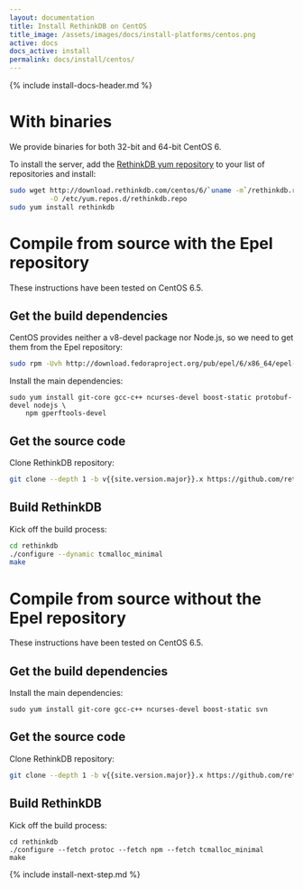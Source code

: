 ```yaml
---
layout: documentation
title: Install RethinkDB on CentOS
title_image: /assets/images/docs/install-platforms/centos.png
active: docs
docs_active: install
permalink: docs/install/centos/
---
```

{% include install-docs-header.md %}

# With binaries #

We provide binaries for both 32-bit and 64-bit CentOS 6.

To install the server, add the [RethinkDB yum repository](http://download.rethinkdb.com/centos) to your list of repositories and install:

```bash
sudo wget http://download.rethinkdb.com/centos/6/`uname -m`/rethinkdb.repo \
          -O /etc/yum.repos.d/rethinkdb.repo
sudo yum install rethinkdb
```
# Compile from source with the Epel repository #

These instructions have been tested on CentOS 6.5.

## Get the build dependencies ##

CentOS provides neither a v8-devel package nor Node.js, so we need to get them
from the Epel repository:


```bash
sudo rpm -Uvh http://download.fedoraproject.org/pub/epel/6/x86_64/epel-release-6-8.noarch.rpm
```

Install the main dependencies:

```
sudo yum install git-core gcc-c++ ncurses-devel boost-static protobuf-devel nodejs \
    npm gperftools-devel
```

## Get the source code ##
Clone RethinkDB repository:

```bash
git clone --depth 1 -b v{{site.version.major}}.x https://github.com/rethinkdb/rethinkdb.git
```

## Build RethinkDB ##

Kick off the build process:

```bash
cd rethinkdb
./configure --dynamic tcmalloc_minimal
make
```

# Compile from source without the Epel repository #

These instructions have been tested on CentOS 6.5.

## Get the build dependencies ##

Install the main dependencies:

```
sudo yum install git-core gcc-c++ ncurses-devel boost-static svn
```

## Get the source code ##

Clone RethinkDB repository:

```bash
git clone --depth 1 -b v{{site.version.major}}.x https://github.com/rethinkdb/rethinkdb.git
```

## Build RethinkDB ##

Kick off the build process:

```
cd rethinkdb
./configure --fetch protoc --fetch npm --fetch tcmalloc_minimal
make
```


{% include install-next-step.md %}
